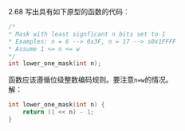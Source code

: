 2.68 写出具有如下原型的函数的代码：
```c
/*
* Mask with least signficant n bits set to 1
* Examples: n = 6 --> 0x3F, n = 17 --> s0x1FFFF
* Assume 1 <= n <= w
*/
int lower_one_mask(int n);
```
函数应该遵循位级整数编码规则。要注意`n=w`的情况。  
解：
```c
int lower_one_mask(int n) {
    return (1 << n) - 1;
}
```